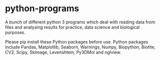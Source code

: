 # python-programs

A bunch of different python 3 programs which deal with reading data from files and analysing results for practice, data science and biological purposes.

Please pip install these Python packages before use.
Python packages include Pandas, Matplotlib, Seaborn, Warnings, Numpy, Biopython, Biotite, CV2, Scipy, Skimage, Levenshtein, Py3DMol and nglview.

